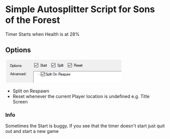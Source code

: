 # Simple Autosplitter Script for Sons of the Forest
Timer Starts when Health is at 28%

## Options

<img src="https://raw.githubusercontent.com/novopact/SonsOfTheForest-Autosplitter/main/autosplitter-options.png">

- Split on Respawn
- Reset whenever the current Player location is undefined e.g. Title Screen

### Info
Sometimes the Start is buggy. If you see that the timer doesn't start just quit out and start a new game